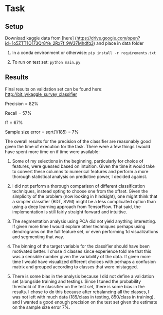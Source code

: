 # Task 
  
## Setup 

Download kaggle data from [here] (https://drive.google.com/open?id=1o5ZTT1O173Qr8Ye_2Rx7f_9W37Mhdfq3) and place in data folder

1) In a conda environment or otherwise: `pip install -r requirements.txt`

2) To run on test set: `python main.py` 

## Results 
Final results on validation set can be found here: http://bit.ly/kaggle_survey_classifier

Precision = 82%

Recall = 57%

f1 = 67%

Sample size error = sqrt(1/185) = 7%

The overall results for the precision of the classifier are reasonably good given the time of execution for the task. There were a few things I would have spent more time on if time were available:

1) Some of my selections in the beginning, particularly for choice of features, were guessed based on intuition. Given the time it would take to convert these columns to numerical features and perform a more thorough statistical analysis on predictive power,  I decided against. 

2) I did not perform a thorough comparison of different classification techniques, instead opting to choose one from the offset. Given the simplicity of the problem (now looking in hindsight), one might think that a simpler classifier (BDT, SVM) might be a less complicated option than using a deep learning approach from TensorFlow. That said, the implementation is still fairly straight forward and intuitive.  

3) The segmentation analysis using PCA did not yield anything interesting. If given more time I would explore other techniques perhaps using dendrograms on the full feature set, or even performing 1d visualizations and segmenting that way.

4) The binning of the target variable for the classifier should have been motivated better. I chose 4 classes since experience told me that this was a sensible number given the variability of the data. If given more time I would have visualized different choices with perhaps a confusion matrix and grouped according to classes that were mistagged. 

5) There is some bias in the analysis because I did not define a validation set (alongside training and testing). Since I tuned the probability threshold of the classifier on the test set, there is some bias in the results. I chose to do this because after rebalancing all the classes, I was not left with much data (185/class in testing, 850/class in training), and I wanted a good enough precision on the test set given the estimate on the sample size error 7%. 
